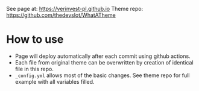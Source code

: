 See page at: https://verinvest-pl.github.io
Theme repo: https://github.com/thedevslot/WhatATheme 

# How to use

* Page will deploy automatically after each commit using github actions. 
* Each file from original theme can be overwritten by creation of identical file in this repo. 
* `_config.yml` allows most of the basic changes. See theme repo for full example with all variables filled.
